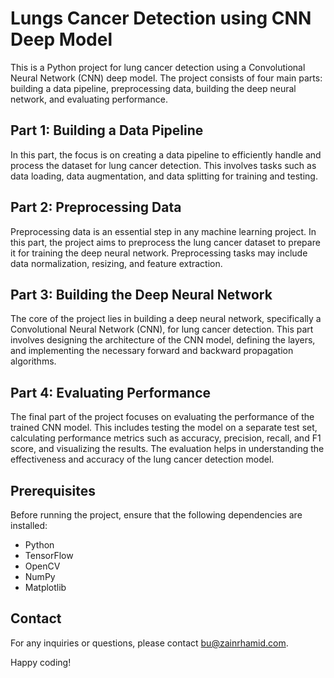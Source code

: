 # Lungs Cancer Detection using CNN Deep Model

This is a Python project for lung cancer detection using a Convolutional Neural Network (CNN) deep model. The project consists of four main parts: building a data pipeline, preprocessing data, building the deep neural network, and evaluating performance.

## Part 1: Building a Data Pipeline

In this part, the focus is on creating a data pipeline to efficiently handle and process the dataset for lung cancer detection. This involves tasks such as data loading, data augmentation, and data splitting for training and testing.

## Part 2: Preprocessing Data

Preprocessing data is an essential step in any machine learning project. In this part, the project aims to preprocess the lung cancer dataset to prepare it for training the deep neural network. Preprocessing tasks may include data normalization, resizing, and feature extraction.

## Part 3: Building the Deep Neural Network

The core of the project lies in building a deep neural network, specifically a Convolutional Neural Network (CNN), for lung cancer detection. This part involves designing the architecture of the CNN model, defining the layers, and implementing the necessary forward and backward propagation algorithms.

## Part 4: Evaluating Performance

The final part of the project focuses on evaluating the performance of the trained CNN model. This includes testing the model on a separate test set, calculating performance metrics such as accuracy, precision, recall, and F1 score, and visualizing the results. The evaluation helps in understanding the effectiveness and accuracy of the lung cancer detection model.

## Prerequisites

Before running the project, ensure that the following dependencies are installed:

- Python 
- TensorFlow 
- OpenCV
- NumPy 
- Matplotlib 

## Contact

For any inquiries or questions, please contact bu@zainrhamid.com.

Happy coding!

